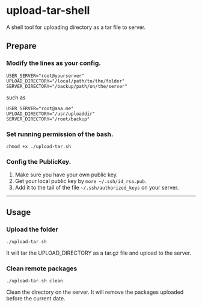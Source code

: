 # upload-tar-shell
A shell tool for uploading directory as a tar file to server.

## Prepare

### Modify the lines as your config.

```
USER_SERVER="root@yourserver"
UPLOAD_DIRECTORY="/local/path/to/the/folder"
SERVER_DIRECTORY="/backup/path/on/the/server"
```
such as

```
USER_SERVER="root@aaa.me"
UPLOAD_DIRECTORY="/usr/uploaddir"
SERVER_DIRECTORY="/root/backup"
```

### Set running permission of the bash.

`chmod +x ./upload-tar.sh`

### Config the PublicKey.

1. Make sure you have your own public key.
1. Get your local public key by `more ~/.ssh/id_rsa.pub`.
1. Add it to the tail of the file `~/.ssh/authorized_keys` on your server.

----

## Usage

### Upload the folder

```
./upload-tar.sh
```

It will tar the UPLOAD_DIRECTORY as a tar.gz file and upload to the server.

### Clean remote packages

```
./upload-tar.sh clean
```

Clean the directory on the server. It will remove the packages uploaded before the current date.

